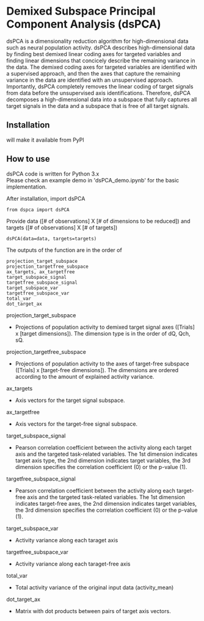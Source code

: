 Demixed Subspace Principal Component Analysis (dsPCA)
===========================================

dsPCA is a dimensionality reduction algorithm for high-dimensional data such as neural population activity. dsPCA describes high-dimensional data by finding best demixed linear coding axes for targeted variables and finding linear dimensions that concicely describe the remaining variance in the data. The demixed coding axes for targeted variables are identified with a supervised approach, and then the axes that capture the remaining variance in the data are identified with an unsupervised approach. Importantly, dsPCA completely removes the linear coding of target signals from data before the unsupervised axis identifications. Therefore, dsPCA decomposes a high-dimensional data into a subspace that fully captures all target signals in the data and a subspace that is free of all target signals.


## Installation
will make it available from PyPl

## How to use
dsPCA code is written for Python 3.x    
Please check an example demo in 'dsPCA_demo.ipynb' for the basic implementation.

After installation, import dsPCA
~~~~
from dspca import dsPCA
~~~~
Provide data ([# of observations] X [# of dimensions to be reduced]) and targets ([# of observations] X [# of targets]) 
~~~~
dsPCA(data=data, targets=targets)
~~~~
The outputs of the function are in the order of
~~~~
projection_target_subspace
projection_targetfree_subspace
ax_targets, ax_targetfree
target_subspace_signal
targetfree_subspace_signal
target_subspace_var
targetfree_subspace_var
total_var
dot_target_ax
~~~~
projection_target_subspace
- Projections of population activity to demixed target signal axes ([Trials] x [target dimensions]). The dimension type is in the order of dQ, Qch, sQ.

projection_targetfree_subspace
- Projections of population activity to the axes of target-free subspace ([Trials] x [target-free dimensions]). The dimensions are ordered according to the amount of explained activity variance.

ax_targets
- Axis vectors for the target signal subspace.

ax_targetfree
- Axis vectors for the target-free signal subspace.

target_subspace_signal
- Pearson correlation coefficient between the activity along each target axis and the targeted task-related variables. The 1st dimension indicates target axis type, the 2nd dimension indicates target variables, the 3rd dimension specifies the correlation coefficient (0) or the p-value (1).

targetfree_subspace_signal
- Pearson correlation coefficient between the activity along each target-free axis and the targeted task-related variables. The 1st dimension indicates target-free axes, the 2nd dimension indicates target variables, the 3rd dimension specifies the correlation coefficient (0) or the p-value (1).

target_subspace_var
- Activity variance along each taraget axis

targetfree_subspace_var
- Activity variance along each taraget-free axis

total_var
- Total activity variance of the original input data (activity_mean)

dot_target_ax
- Matrix with dot products between pairs of target axis vectors.
